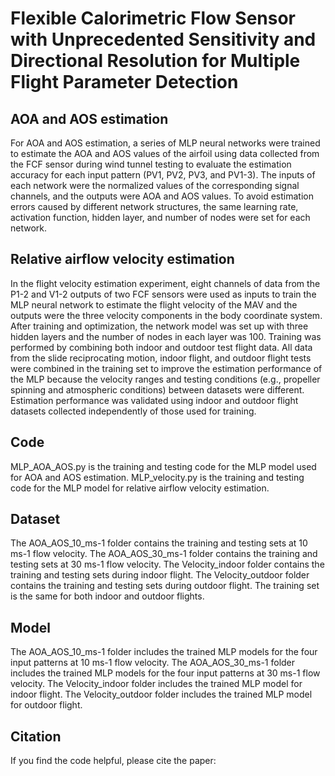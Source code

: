 # Flexible Calorimetric Flow Sensor with Unprecedented Sensitivity and Directional Resolution for Multiple Flight Parameter Detection
## AOA and AOS estimation
For AOA and AOS estimation, a series of MLP neural networks were trained to estimate the AOA and AOS values of the airfoil using data collected from the FCF sensor during wind tunnel testing to evaluate the estimation accuracy for each input pattern (PV1, PV2, PV3, and PV1-3). The inputs of each network were the normalized values of the corresponding signal channels, and the outputs were AOA and AOS values. To avoid estimation errors caused by different network structures, the same learning rate, activation function, hidden layer, and number of nodes were set for each network.
## Relative airflow velocity estimation
In the flight velocity estimation experiment, eight channels of data from the P1-2 and V1-2 outputs of two FCF sensors were used as inputs to train the MLP neural network to estimate the flight velocity of the MAV and the outputs were the three velocity components in the body coordinate system. After training and optimization, the network model was set up with three hidden layers and the number of nodes in each layer was 100. Training was performed by combining both indoor and outdoor test flight data. All data from the slide reciprocating motion, indoor flight, and outdoor flight tests were combined in the training set to improve the estimation performance of the MLP because the velocity ranges and testing conditions (e.g., propeller spinning and atmospheric conditions) between datasets were different. Estimation performance was validated using indoor and outdoor flight datasets collected independently of those used for training.
## Code
MLP_AOA_AOS.py is the training and testing code for the MLP model used for AOA and AOS estimation.
MLP_velocity.py is the training and testing code for the MLP model for relative airflow velocity estimation.
## Dataset
The AOA_AOS_10_ms-1 folder contains the training and testing sets at 10 ms-1 flow velocity.
The AOA_AOS_30_ms-1 folder contains the training and testing sets at 30 ms-1 flow velocity.
The Velocity_indoor folder contains the training and testing sets during indoor flight.
The Velocity_outdoor folder contains the training and testing sets during outdoor flight.
The training set is the same for both indoor and outdoor flights.
## Model
The AOA_AOS_10_ms-1 folder includes the trained MLP models for the four input patterns at 10 ms-1 flow velocity.
The AOA_AOS_30_ms-1 folder includes the trained MLP models for the four input patterns at 30 ms-1 flow velocity.
The Velocity_indoor folder includes the trained MLP model for indoor flight.
The Velocity_outdoor folder includes the trained MLP model for outdoor flight.
## Citation
If you find the code helpful, please cite the paper:
